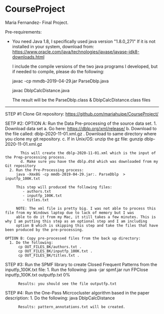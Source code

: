 # CourseProject

Maria Fernandez- Final Project. 

Pre-requirements:

- You need Java 1.8, I specifically used java version "1.8.0_271"
  If it is not installed in your system, download from:
  https://www.oracle.com/java/technologies/javase/javase-jdk8-downloads.html

  I include the compile versions of the two java programs I developed, but if needed to compile, please do the following:

  javac -cp mmdb-2019-04-29.jar ParseDblp.java

  javac DblpCalcDistance.java

  The result will be the ParseDblp.class  & DblpCalcDistance.class files

**************************************************************************************************************************

STEP #1 Clone Git repository: https://github.com/mariahuipe/CourseProject/

SETP #2: 
  OPTION A: Run the Data Pre-processing of the source data set.
      1. Download data set 
           a. Go here: https://dblp.org/xml/release/
           b. Download to the file called: 	dblp-2020-11-01.xml.gz . Download to same directory where you clone my git repository.
           c. If in Unix/OS: unzip the gz file: 
                gunzip dblp-2020-11-01.xml.gz 
             
           This will create the dblp-2020-11-01.xml which is the input of the Prep-processing process.
           d. Make sure you have the dblp.dtd which was downloaded from my Git repository
      2. Run the Pre-Processing process:
         java -Xmx8G -cp mmdb-2019-04-29.jar:. ParseDblp  > inputfp_100K.txt
         
         This step will produced the following files:
            - authors.txt
            - inputfp_100K.txt
            - titles.txt
         
         NOTE: The xml file is pretty big. I was not able to process this file from my Windows laptop due to lack of memory but I was 
         able to do it from my Mac, it still takes a few minutes. This is why I am putting this step as an optional step and I am including 
         option B which is skipping this step and take the files that have been produced by the pre-processing.
         
    OPTION B: Copy pre-processed files from the back up directory:
      1. Do the following:
          cp OUT_FILES_BK/authors.txt .
          cp OUT_FILES_BK/inputfp_100K.txt .
          cp OUT_FILES_BK/titles.txt .


STEP #3: Run the SPMF library to create Closed Frequent Patterns from the inputfp_100K.txt file:
      1. Run the following:
          java -jar spmf.jar run FPClose inputfp_100K.txt outputfp.txt 0%
          
          Results: you should see the file outputfp.txt
        
STEP #4: Run the One-Pass Micrcocluster algorithm based in the paper description:
      1. Do the following: 
          java DblpCalcDistance
          
          Results: pattern_annotations.txt will be created. 
          
          
